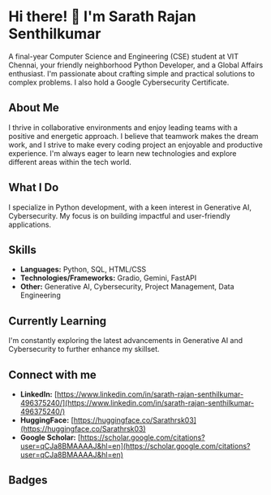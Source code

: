 # Hi there! 👋 I'm Sarath Rajan Senthilkumar
A final-year Computer Science and Engineering (CSE) student at VIT Chennai, your friendly neighborhood Python Developer, and a Global Affairs enthusiast. I'm passionate about crafting simple and practical solutions to complex problems. I also hold a Google Cybersecurity Certificate.

## About Me
I thrive in collaborative environments and enjoy leading teams with a positive and energetic approach. I believe that teamwork makes the dream work, and I strive to make every coding project an enjoyable and productive experience. I'm always eager to learn new technologies and explore different areas within the tech world.

## What I Do
I specialize in Python development, with a keen interest in Generative AI, Cybersecurity. My focus is on building impactful and user-friendly applications.

## Skills
* **Languages:** Python, SQL, HTML/CSS
* **Technologies/Frameworks:** Gradio, Gemini, FastAPI
* **Other:** Generative AI, Cybersecurity, Project Management, Data Engineering

## Currently Learning
I'm constantly exploring the latest advancements in Generative AI and Cybersecurity to further enhance my skillset.

## Connect with me
* **LinkedIn:** [https://www.linkedin.com/in/sarath-rajan-senthilkumar-496375240/](https://www.linkedin.com/in/sarath-rajan-senthilkumar-496375240/)
* **HuggingFace:** [https://huggingface.co/Sarathrsk03](https://huggingface.co/Sarathrsk03)
* **Google Scholar:** [https://scholar.google.com/citations?user=qCJa8BMAAAAJ&hl=en](https://scholar.google.com/citations?user=qCJa8BMAAAAJ&hl=en)

## Badges

